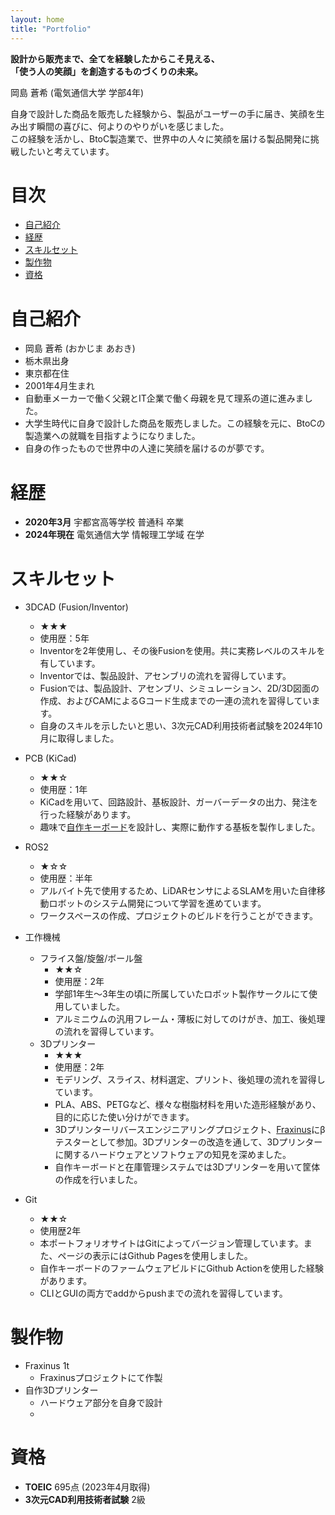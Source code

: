 ```yaml
---
layout: home
title: "Portfolio"
---
```


<!--
初期案：
こんにちは。学部4年生の岡島蒼希です。  
BtoCの製造業への就職を目指しています。

案1：
**「つくる」で、世界を笑顔に。**

岡島 蒼希 (電気通信大学 学部4年)  
BtoC製造業で、自身のアイデアを形にし、世界中の人々に笑顔を届けたい。

案2：
**ものづくりで、世界を笑顔に。**

岡島 蒼希

電気通信大学で培った、設計・開発スキル。  
「自身の作ったもので世界中の人達に笑顔を届ける」という情熱を胸に、  
BtoC製品を通じて、多くの人に喜びを届ける仕事がしたい。

案3：
**「自身の設計した商品を販売した経験 × BtoC製造業」 = 「世界中に笑顔を届ける」**

岡島 蒼希 (電気通信大学 学部4年)

大学で学んだ設計・開発スキルと、自身で設計した商品を販売した経験を活かし、  
BtoC製造業の最前線で、多くの人に喜びを届けたい。

案4：
-->

**設計から販売まで、全てを経験したからこそ見える、  
「使う人の笑顔」を創造するものづくりの未来。**

岡島 蒼希 (電気通信大学 学部4年)

自身で設計した商品を販売した経験から、製品がユーザーの手に届き、笑顔を生み出す瞬間の喜びに、何よりのやりがいを感じました。  
この経験を活かし、BtoC製造業で、世界中の人々に笑顔を届ける製品開発に挑戦したいと考えています。

# 目次
- [自己紹介](#自己紹介)
- [経歴](#経歴)
- [スキルセット](#スキルセット)
- [製作物](#製作物)
- [資格](#資格)

# 自己紹介
- 岡島 蒼希 (おかじま あおき)
- 栃木県出身
- 東京都在住
- 2001年4月生まれ
- 自動車メーカーで働く父親とIT企業で働く母親を見て理系の道に進みました。
- 大学生時代に自身で設計した商品を販売しました。この経験を元に、BtoCの製造業への就職を目指すようになりました。
- 自身の作ったもので世界中の人達に笑顔を届けるのが夢です。

# 経歴
- **2020年3月** 宇都宮高等学校 普通科 卒業
- **2024年現在** 電気通信大学 情報理工学域 在学

# スキルセット
- 3DCAD (Fusion/Inventor)
    - ★★★
    - 使用歴：5年
    - Inventorを2年使用し、その後Fusionを使用。共に実務レベルのスキルを有しています。
    - Inventorでは、製品設計、アセンブリの流れを習得しています。
    - Fusionでは、製品設計、アセンブリ、シミュレーション、2D/3D図面の作成、およびCAMによるGコード生成までの一連の流れを習得しています。
    - 自身のスキルを示したいと思い、3次元CAD利用技術者試験を2024年10月に取得しました。
    <!-- - **特に、[製作物名]では、[具体的な技術]を用いて[具体的な成果]を達成しました。(内部リンク)** -->

- PCB (KiCad)
    - ★★☆
    - 使用歴：1年
    - KiCadを用いて、回路設計、基板設計、ガーバーデータの出力、発注を行った経験があります。
    - 趣味で[自作キーボード](#自作キーボード)を設計し、実際に動作する基板を製作しました。

- ROS2
    - ★☆☆
    - 使用歴：半年
    - アルバイト先で使用するため、LiDARセンサによるSLAMを用いた自律移動ロボットのシステム開発について学習を進めています。
    - ワークスペースの作成、プロジェクトのビルドを行うことができます。

- 工作機械
    - フライス盤/旋盤/ボール盤
        - ★★☆
        - 使用歴：2年
        - 学部1年生～3年生の頃に所属していたロボット製作サークルにて使用していました。
        - アルミニウムの汎用フレーム・薄板に対してのけがき、加工、後処理の流れを習得しています。
    - 3Dプリンター
        - ★★★
        - 使用歴：2年
        - モデリング、スライス、材料選定、プリント、後処理の流れを習得しています。
        - PLA、ABS、PETGなど、様々な樹脂材料を用いた造形経験があり、目的に応じた使い分けができます。
        <!--
        サポート材の除去や表面処理などの後加工についても知見があります。
        スライサーソフトを用いて、造形条件の最適化を行うことができます。
        -->
        - 3Dプリンターリバースエンジニアリングプロジェクト、[Fraxinus](https://fraxinus.jp/)にβテスターとして参加。3Dプリンターの改造を通して、3Dプリンターに関するハードウェアとソフトウェアの知見を深めました。
        - 自作キーボードと在庫管理システムでは3Dプリンターを用いて筐体の作成を行いました。

- Git
    - ★★☆
    - 使用歴2年
    - 本ポートフォリオサイトはGitによってバージョン管理しています。また、ページの表示にはGithub Pagesを使用しました。
    - 自作キーボードのファームウェアビルドにGithub Actionを使用した経験があります。
    - CLIとGUIの両方でaddからpushまでの流れを習得しています。


# 製作物
- Fraxinus 1t
    - Fraxinusプロジェクトにて作製
- 自作3Dプリンター
    - ハードウェア部分を自身で設計
    -  

# 資格
- **TOEIC** 695点 (2023年4月取得)
- **3次元CAD利用技術者試験** 2級